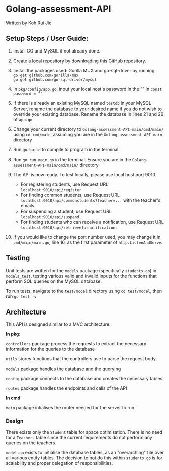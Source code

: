 # Golang-assessment-API
Written by Koh Rui Jie

## Setup Steps / User Guide:
1. Install GO and MySQL if not already done.
2. Create a local repository by downloading this GitHub repository.
3. Install the packages used: Gorilla MUX and go-sql-driver by running <br>
`go get github.com/gorilla/mux` <br>
`go get github.com/go-sql-driver/mysql`

4. In `pkg/config/app.go`, input your local host's password in the "" in `const password = ""`

5. If there is already an existing MySQL named `testdb` in your MySQL Server, rename the database to your desired name if you do not wish to override your existing database. Rename the database in lines 21 and 26 of `app.go`

6. Change your current directory to `Golang-assessment-API-main/cmd/main/` using `cd cmd/main`, assuming you are in the `Golang-assessment-API-main` directory

7. Run `go build` to compile to program in the terminal

8. Run `go run main.go` in the terminal. Ensure you are in the `Golang-assessment-API-main/cmd/main/` directory

9. The API is now ready. To test locally, please use local host port 9010.
    - For registering students, use Request URL `localhost:9010/api/register`
    - For finding common students, use Request URL `localhost:9010/api/commonstudents?teacher=...` with the teacher's emails
    - For suspending a student, use Request URL `localhost:9010/api/suspend`
    - For finding students who can receive a notification, use Request URL `localhost:9010/api/retrievefornotifications`

10. If you would like to change the port number used, you may change it in `cmd/main/main.go`, line 16, as the first parameter of `http.ListenAndServe`.

## Testing
Unit tests are written for the `models` package (specifically `students.go`) in `models_test`, testing various valid and invalid inputs for the functions that perform SQL queries on the MySQL database.

To run tests, navigate to the `test/model` directory using `cd test/model`, then run `go test -v`

## Architecture
This API is designed similar to a MVC architecture.

**In pkg**:

`controllers` package process the requests to extract the necessary information for the queries to the database

`utils` stores functions that the controllers use to parse the request body

`models` package handles the database and the querying

`config` package connects to the database and creates the necessary tables

`routes` package handles the endpoints and calls of the API

**In cmd**:

`main` package intialises the router needed for the server to run


### Design
There exists only the `Student` table for space optimisation. There is no need for a `Teachers` table since the current requirements do not perform any queries on the teachers.

`model.go` exists to initialise the database tables, as an "overarching" file over all various entity tables. The decision to not do this within `students.go` is for scalability and proper delegation of responsibilities.